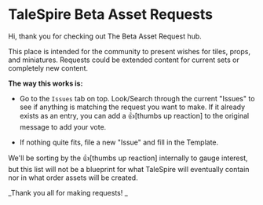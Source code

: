 <h1>TaleSpire Beta Asset Requests</h1>

Hi, thank you for checking out The Beta Asset Request hub.

This place is intended for the community to present wishes for tiles, props, and miniatures. Requests could be extended content for current sets or completely new content. 

**The way this works is:**
 * Go to the `Issues` tab on top. Look/Search through the current "Issues" to see if anything is matching the request you want to make. If it already exists as an entry, you can add a :thumbsup:[thumbs up reaction] to the original message to add your vote. 

 * If nothing quite fits, file a new "Issue" and fill in the Template.

We'll be sorting by the :thumbsup:[thumbs up reaction] internally to gauge interest, but this list will not be a blueprint for what TaleSpire will eventually contain nor in what order assets will be created.

_Thank you all for making requests! _
